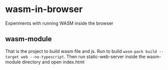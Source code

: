 # wasm-in-browser
Experiments with running WASM inside the browser

## wasm-module
That is the project to build wasm file and js. Run to build `wasm-pack build --target web --no-typescript`. Then run static-web-server inside the wasm-module directory and open index.html
